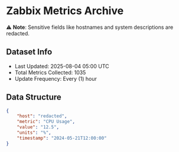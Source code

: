 # Zabbix Metrics Archive

⚠️ **Note**: Sensitive fields like hostnames and system descriptions are redacted.

## Dataset Info
- Last Updated: 2025-08-04 05:00 UTC
- Total Metrics Collected: 1035
- Update Frequency: Every (1) hour

## Data Structure
```json
{
    "host": "redacted",
    "metric": "CPU Usage",
    "value": "12.5",
    "units": "%",
    "timestamp": "2024-05-21T12:00:00"
}
```
